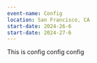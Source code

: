 ```yaml
---
event-name: Config
location: San Francisco, CA 
start-date: 2024-26-6
start-date: 2024-27-6
---
```


<div class="grid-x">
  This is config config config
</div>
